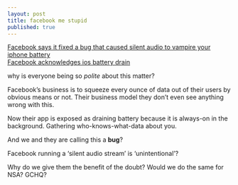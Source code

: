 ```yaml
---
layout: post
title: facebook me stupid
published: true
---
```



[Facebook says it fixed a bug that caused silent audio to vampire your iphone battery](http://techcrunch.com/2015/10/22/facebook-says-it-fixed-a-bug-that-caused-silent-audio-to-vampire-your-iphone-battery/)  
[Facebook acknowledges ios battery drain](http://www.theverge.com/2015/10/22/9600466/facebook-acknowledges-ios-battery-drain)  

why is everyone being so _polite_ about this matter?

Facebook’s business is to squeeze every ounce of data out of their users by obvious means or not. Their business model they don’t even see anything wrong with this.

Now their app is exposed as draining battery because it is always-on in the background. Gathering who-knows-what-data about you.

And we and they are calling this a __bug__?

Facebook running a ‘silent audio stream’ is ‘unintentional’?

Why do we give them the benefit of the doubt? Would we do the same for NSA? GCHQ? 
